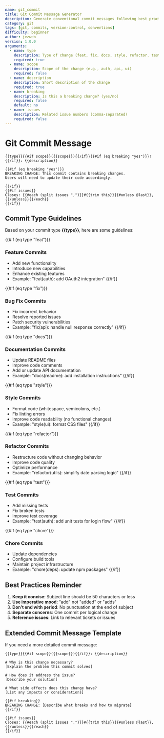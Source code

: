 ```yaml
---
name: git_commit
title: Git Commit Message Generator
description: Generate conventional commit messages following best practices
category: git
tags: [git, commits, version-control, conventions]
difficulty: beginner
author: jezweb
version: 1.0.0
arguments:
  - name: type
    description: Type of change (feat, fix, docs, style, refactor, test, chore)
    required: true
  - name: scope
    description: Scope of the change (e.g., auth, api, ui)
    required: false
  - name: description
    description: Short description of the change
    required: true
  - name: breaking
    description: Is this a breaking change? (yes/no)
    required: false
    default: no
  - name: issues
    description: Related issue numbers (comma-separated)
    required: false
---
```


# Git Commit Message

```
{{type}}{{#if scope}}({{scope}}){{/if}}{{#if (eq breaking "yes")}}!{{/if}}: {{description}}

{{#if (eq breaking "yes")}}
BREAKING CHANGE: This commit contains breaking changes.
Users will need to update their code accordingly.

{{/if}}
{{#if issues}}
Closes: {{#each (split issues ",")}}#{{trim this}}{{#unless @last}}, {{/unless}}{{/each}}
{{/if}}
```

## Commit Type Guidelines

Based on your commit type **{{type}}**, here are some guidelines:

{{#if (eq type "feat")}}
### Feature Commits
- Add new functionality
- Introduce new capabilities
- Enhance existing features
- Example: "feat(auth): add OAuth2 integration"
{{/if}}

{{#if (eq type "fix")}}
### Bug Fix Commits
- Fix incorrect behavior
- Resolve reported issues
- Patch security vulnerabilities
- Example: "fix(api): handle null response correctly"
{{/if}}

{{#if (eq type "docs")}}
### Documentation Commits
- Update README files
- Improve code comments
- Add or update API documentation
- Example: "docs(readme): add installation instructions"
{{/if}}

{{#if (eq type "style")}}
### Style Commits
- Format code (whitespace, semicolons, etc.)
- Fix linting errors
- Improve code readability (no functional changes)
- Example: "style(ui): format CSS files"
{{/if}}

{{#if (eq type "refactor")}}
### Refactor Commits
- Restructure code without changing behavior
- Improve code quality
- Optimize performance
- Example: "refactor(utils): simplify date parsing logic"
{{/if}}

{{#if (eq type "test")}}
### Test Commits
- Add missing tests
- Fix broken tests
- Improve test coverage
- Example: "test(auth): add unit tests for login flow"
{{/if}}

{{#if (eq type "chore")}}
### Chore Commits
- Update dependencies
- Configure build tools
- Maintain project infrastructure
- Example: "chore(deps): update npm packages"
{{/if}}

## Best Practices Reminder

1. **Keep it concise**: Subject line should be 50 characters or less
2. **Use imperative mood**: "add" not "added" or "adds"
3. **Don't end with period**: No punctuation at the end of subject
4. **Separate concerns**: One commit per logical change
5. **Reference issues**: Link to relevant tickets or issues

## Extended Commit Message Template

If you need a more detailed commit message:

```
{{type}}{{#if scope}}({{scope}}){{/if}}: {{description}}

# Why is this change necessary?
[Explain the problem this commit solves]

# How does it address the issue?
[Describe your solution]

# What side effects does this change have?
[List any impacts or considerations]

{{#if breaking}}
BREAKING CHANGE: [Describe what breaks and how to migrate]
{{/if}}

{{#if issues}}
Closes: {{#each (split issues ",")}}#{{trim this}}{{#unless @last}}, {{/unless}}{{/each}}
{{/if}}
```